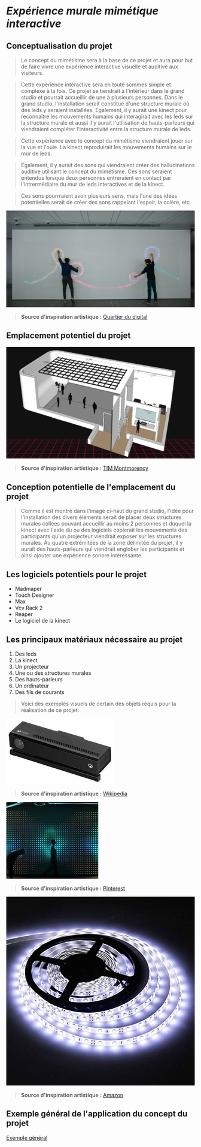 # *Expérience murale mimétique interactive*

## Conceptualisation du projet

>Le concept du mimétisme sera à la base de ce projet et aura pour but de faire vivre une expérience interactive visuelle et auditive aux visiteurs.


>Cette expérience interactive sera en toute sommes simple et complexe à la fois. Ce projet se tiendrait à l'intérieur dans le grand studio et pourrait accueillir de une à plusieurs personnes. Dans le grand studio, l'installation serait constitué d'une structure murale où des leds y seraient installées. Également, il y aurait une kinect pour reconnaître les mouvements humains qui interagirait avec les leds sur la structure murale et aussi il y aurait l'utilisation de hauts-parleurs qui viendraient compléter l'interactivité entre la structure murale de leds.


>Cette expérience avec le concept du mimétisme viendraient jouer sur la vue et l'ouie. La kinect reproduirait les mouvements humains sur le mur de leds.

>Également, il y aurait des sons qui viendraient créer des hallucinations auditive utilisant le concept du mimétisme. Ces sons seraient entendus lorsque deux personnes entreraient en contact par l'intrermédiaire du mur de leds interactives et de la kinect.

>Ces sons pourrraient avoir plusieurs sens, mais l'une des idées potentielles serait de créer des sons rappelant l'espoir, la colère, etc.


![connexion](/image_mimetisme/mur_leds.webp)
>**Source d'inspiration artistique :** [Quartier du digital](https://quartierdudigital.fr/un-mur-interactif-par-google/)

## Emplacement potentiel du projet

![grand studio](image_mimetisme/grand_studio.png)
>**Source d'inspiration artistique :** [TIM Montmorency](https://tim-montmorency.com/)

## Conception potentielle de l'emplacement du projet

>Comme il est montré dans l'image ci-haut du grand studio, l'idée pour l'installation des divers éléments serait de placer deux structures murales collées pouvant accueillir au moins 2 personnes et duquel la kinect avec l'aide du ou des logiciels copierait les mouvements des participants qu'un projecteur viendrait exposer sur les structures murales.
>Au quatre extrémitées de la zone délimitée du projet, il y aurait des hauts-parleurs qui viendrait englober les participants et ainsi ajouter une expérience sonore intéressante.

## Les logiciels potentiels pour le projet

- Madmaper
- Touch Designer
- Max
- Vcv Rack 2
- Reaper
- Le logiciel de la kinect

## Les principaux matériaux nécessaire au projet

1. Des leds
2. La kinect
3. Un projecteur
4. Une ou des structures murales
5. Des hauts-parleurs
6. Un ordinateur
7. Des fils de courants

>Voici des exemples visuels de certain des objets requis pour la réalisation de ce projet:

![kinect](image_mimetisme/kinect.jfif)
>**Source d'inspiration artistique :** [Wikipedia](https://en.wikipedia.org/wiki/Kinect)

![mur de leds](image_mimetisme/leds.jfif)
>**Source d'inspiration artistique :** [Pinterest](https://www.pinterest.com/pin/make-an-interactive-ipad-controlled-led-wall--382594930841529652/)

![rouleau de leds](image_mimetisme/rouleau_leds.jpg)
>**Source d'inspiration artistique :** [Amazon](https://www.amazon.ca/-/fr/lumineuse-%C3%A9tanche-flexible-ext%C3%A9rieur-alimentation/dp/B018YPDH0C/ref=d_pd_sim_sccl_2_2/134-4322607-2920104?pd_rd_w=fEON0&content-id=amzn1.sym.ba3b5291-ec4c-43f7-af1a-7e847a923d90&pf_rd_p=ba3b5291-ec4c-43f7-af1a-7e847a923d90&pf_rd_r=JZ8ZRQDX0ZSRA2WK37JK&pd_rd_wg=MymIK&pd_rd_r=98e61a14-d489-4f6b-97b2-c0b1c3ee7580&pd_rd_i=B018YPDH0C&th=1)

## Exemple général de l'application du concept du projet

[Exemple général](https://www.youtube.com/watch?v=rtRscfX8O44)




